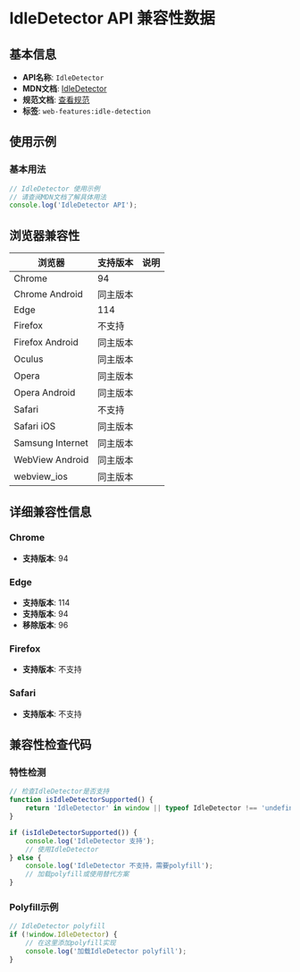 # IdleDetector API 兼容性数据

## 基本信息

- **API名称**: `IdleDetector`
- **MDN文档**: [IdleDetector](https://developer.mozilla.org/docs/Web/API/IdleDetector)
- **规范文档**: [查看规范](https://wicg.github.io/idle-detection/#api-idledetector)
- **标签**: `web-features:idle-detection`

## 使用示例

### 基本用法

```javascript
// IdleDetector 使用示例
// 请查阅MDN文档了解具体用法
console.log('IdleDetector API');
```

## 浏览器兼容性

| 浏览器 | 支持版本 | 说明 |
|--------|----------|------|
| Chrome | 94 |  |
| Chrome Android | 同主版本 |  |
| Edge | 114 |  |
| Firefox | 不支持 |  |
| Firefox Android | 同主版本 |  |
| Oculus | 同主版本 |  |
| Opera | 同主版本 |  |
| Opera Android | 同主版本 |  |
| Safari | 不支持 |  |
| Safari iOS | 同主版本 |  |
| Samsung Internet | 同主版本 |  |
| WebView Android | 同主版本 |  |
| webview_ios | 同主版本 |  |

## 详细兼容性信息

### Chrome

- **支持版本**: 94

### Edge

- **支持版本**: 114
- **支持版本**: 94
- **移除版本**: 96

### Firefox

- **支持版本**: 不支持

### Safari

- **支持版本**: 不支持

## 兼容性检查代码

### 特性检测

```javascript
// 检查IdleDetector是否支持
function isIdleDetectorSupported() {
    return 'IdleDetector' in window || typeof IdleDetector !== 'undefined';
}

if (isIdleDetectorSupported()) {
    console.log('IdleDetector 支持');
    // 使用IdleDetector
} else {
    console.log('IdleDetector 不支持，需要polyfill');
    // 加载polyfill或使用替代方案
}
```

### Polyfill示例

```javascript
// IdleDetector polyfill
if (!window.IdleDetector) {
    // 在这里添加polyfill实现
    console.log('加载IdleDetector polyfill');
}
```

